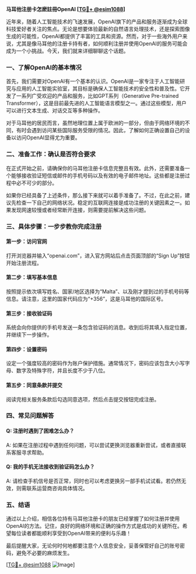 **马耳他注册卡怎麽註冊OpenAI [[TG💪+ @esim1088](https://t.me/s/esim1088)]**

近年来，随着人工智能技术的飞速发展，OpenAI旗下的产品和服务逐渐成为全球科技爱好者关注的焦点。无论是想要体验最新的自然语言处理技术，还是探索图像生成的可能性，OpenAI都提供了丰富的工具和资源。然而，对于一些海外用户来说，尤其是像马耳他的注册卡持有者，如何顺利注册并使用OpenAI的服务可能会成为一个小挑战。今天，我们就来详细聊聊这个话题。

### 一、了解OpenAI的基本情况

首先，我们需要对OpenAI有一个基本的认识。OpenAI是一家专注于人工智能研究与应用的人工智能实验室，其目标是确保人工智能技术的安全性和普及性。它开发了一系列广受欢迎的产品和服务，比如GPT系列（Generative Pre-trained Transformer），这是目前最先进的人工智能语言模型之一。通过这些模型，用户可以进行文本生成、对话交互等多种操作。

对于马耳他的居民而言，虽然地理位置上属于欧洲的一部分，但由于网络环境的不同，有时会遇到访问某些国际服务受限的情况。因此，了解如何正确设置自己的设备以访问OpenAI显得尤为重要。

### 二、准备工作：确认是否符合要求

在正式开始之前，请确保你的马耳他注册卡信息完整且有效。此外，还需要准备一个能够接收验证短信或邮件的手机号码以及有效的电子邮件地址。这些都是注册过程中必不可少的部分。

如果你已经具备了上述条件，那么接下来就可以着手准备了。不过，在此之前，建议先检查一下自己的网络状况。稳定的互联网连接是成功注册的关键因素之一。如果发现网速较慢或者经常断开连接，则需要提前解决这些问题。

### 三、具体步骤：一步步教你完成注册

#### 第一步：访问官网
打开浏览器并输入“openai.com”，进入官方网站后点击页面顶部的“Sign Up”按钮开始注册流程。

#### 第二步：填写基本信息
按照提示依次填写姓名、国家/地区选择为“Malta”、以及刚才提到过的手机号码等信息。请注意，这里的国家代码应为“+356”，这是马耳他的国际区号。

#### 第三步：接收验证码
系统会向你提供的手机号发送一条包含验证码的消息。收到后将其填入指定位置，并继续下一步操作。

#### 第四步：设置密码
设定一个强度较高的密码作为账户保护措施。通常情况下，密码应该包含大小写字母、数字及特殊字符，并且长度不少于八位。

#### 第五步：同意条款并提交
阅读完相关服务条款后勾选同意选项，然后点击提交按钮完成注册。

### 四、常见问题解答

#### Q: 注册时遇到了困难怎么办？
A: 如果在注册过程中遇到任何问题，可以尝试更换浏览器重新尝试，或者直接联系客服寻求帮助。

#### Q: 我的手机无法接收到验证码怎么办？
A: 请检查手机信号是否正常，同时也可以考虑更换另一部手机试试看。若仍然无效，则需联系运营商咨询具体情况。

### 五、结语

通过以上介绍，相信各位持有马耳他注册卡的朋友已经掌握了如何注册并使用OpenAI的方法。记住，良好的网络环境和正确的操作方式是成功的关键所在。希望每位读者都能顺利享受到OpenAI带来的便利与乐趣！

最后提醒大家，无论何时何地都要注意个人信息安全，妥善保管好自己的账号密码，避免不必要的麻烦发生。

[[TG💪+ @esim1088](https://t.me/s/esim1088) ![Image](https://i.postimg.cc/4NQfJmqS/Snipaste-2025-05-13-00-14-12.png)]